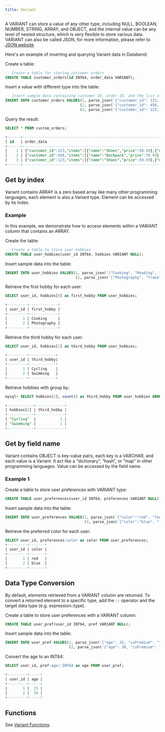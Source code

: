 ```yaml
---
title: Variant
---
```


A VARIANT can store a value of any other type, including NULL, BOOLEAN, NUMBER, STRING, ARRAY, and OBJECT, and the internal value can be any level of nested structure, which is very flexible to store various data. VARIANT can also be called JSON, for more information, please refer to [JSON website](https://www.json.org/json-en.html)

Here's an example of inserting and querying Variant data in Databend:

Create a table:
```sql
-- Create a table for storing customer orders
CREATE TABLE customer_orders(id INT64, order_data VARIANT);
```

Insert a value with different type into the table:
```sql
-- Insert sample data containing customer ID, order ID, and the list of purchased items
INSERT INTO customer_orders VALUES(1, parse_json('{"customer_id": 123, "order_id": 1001, "items": [{"name": "Shoes", "price": 59.99}, {"name": "T-shirt", "price": 19.99}]}')),
                                  (2, parse_json('{"customer_id": 456, "order_id": 1002, "items": [{"name": "Backpack", "price": 79.99}, {"name": "Socks", "price": 4.99}]}')),
                                  (3, parse_json('{"customer_id": 123, "order_id": 1003, "items": [{"name": "Shoes", "price": 59.99}, {"name": "Socks", "price": 4.99}]}'));
```

Query the result:
```sql
SELECT * FROM custom_orders;

+------+---------------------------------------------------------------------------------------------------------------+
| id   | order_data                                                                                                    |
+------+---------------------------------------------------------------------------------------------------------------+
|    1 | {"customer_id":123,"items":[{"name":"Shoes","price":59.99},{"name":"T-shirt","price":19.99}],"order_id":1001} |
|    2 | {"customer_id":456,"items":[{"name":"Backpack","price":79.99},{"name":"Socks","price":4.99}],"order_id":1002} |
|    3 | {"customer_id":123,"items":[{"name":"Shoes","price":59.99},{"name":"Socks","price":4.99}],"order_id":1003}    |
+------+---------------------------------------------------------------------------------------------------------------+
```

## Get by index

Variant contains ARRAY is a zero based array like many other programming languages, each element is also a Variant type.
Element can be accessed by its index.

### Example

In this example, we demonstrate how to access elements within a VARIANT column that contains an ARRAY.

Create the table:
```sql
-- Create a table to store user hobbies
CREATE TABLE user_hobbies(user_id INT64, hobbies VARIANT NULL);
```

Insert sample data into the table:
```sql
INSERT INTO user_hobbies VALUES(1, parse_json('["Cooking", "Reading", "Cycling"]')),
                                (2, parse_json('["Photography", "Travel", "Swimming"]'));
```

Retrieve the first hobby for each user:
```sql
SELECT user_id, hobbies[0] as first_hobby FROM user_hobbies;

+---------+-------------+
| user_id | first_hobby |
+---------+-------------+
|       1 | Cooking     |
|       2 | Photography |
+---------+-------------+
```

Retrieve the third hobby for each user:
```sql
SELECT user_id, hobbies[2] as third_hobby FROM user_hobbies;

+---------+------------+
| user_id | third_hobby|
+---------+------------+
|       1 | Cycling    |
|       2 | Swimming   |
+---------+------------+
```

Retrieve hobbies with group by:
```sql
mysql> SELECT hobbies[2], count() as third_hobby FROM user_hobbies GROUP BY hobbies[2];

+------------+-------------+
| hobbies[2] | third_hobby |
+------------+-------------+
| "Cycling"  |           1 |
| "Swimming" |           1 |
+------------+-------------+
```

## Get by field name

Variant contains OBJECT is key-value pairs, each key is a VARCHAR, and each value is a Variant. It act like a "dictionary”, “hash”, or “map” in other programming languages.
Value can be accessed by the field name.

### Example 1

Create a table to store user preferences with VARIANT type:
```sql
CREATE TABLE user_preferences(user_id INT64, preferences VARIANT NULL);
```

Insert sample data into the table:
```sql
INSERT INTO user_preferences VALUES(1, parse_json('{"color":"red", "fontSize":16, "theme":"dark"}')),
                                    (2, parse_json('{"color":"blue", "fontSize":14, "theme":"light"}'));
```

Retrieve the preferred color for each user:
```sql
SELECT user_id, preferences:color as color FROM user_preferences;
+---------+-------+
| user_id | color |
+---------+-------+
|       1 | red   |
|       2 | blue  |
+---------+-------+
```

## Data Type Conversion

By default, elements retrieved from a VARIANT column are returned. To convert a returned element to a specific type, add the `::` operator and the target data type (e.g. expression::type).

Create a table to store user preferences with a VARIANT column:
```sql
CREATE TABLE user_pref(user_id INT64, pref VARIANT NULL);
```

Insert sample data into the table:
```sql
INSERT INTO user_pref VALUES(1, parse_json('{"age": 25, "isPremium": "true", "lastActive": "2023-04-10"}')),
                             (2, parse_json('{"age": 30, "isPremium": "false", "lastActive": "2023-03-15"}'));
```

Convert the age to an INT64:
```sql
SELECT user_id, pref:age::INT64 as age FROM user_pref;

+---------+-----+
| user_id | age |
+---------+-----+
|       1 |  25 |
|       2 |  30 |
+---------+-----+
```

## Functions

See [Variant Functions](/doc/reference/functions/variant-functions).